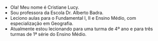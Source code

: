 - Ola! Meu nome é Cristiane Lucy.
- Sou professora da Escola Dr. Alberto Badra.
- Leciono aulas para o Fundamental I, II e Ensino Médio, com especialização em Geografia.
- Atualmente estou lecionando para uma turma de 4º ano e para três turmas de 1ª série do Ensino Médio.

<!---
CrisLucy/CrisLucy is a ✨ special ✨ repository because its `README.md` (this file) appears on your GitHub profile.
You can click the Preview link to take a look at your changes.
--->
